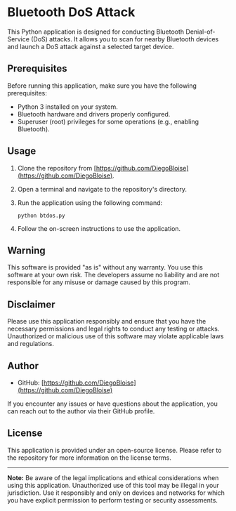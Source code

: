 # Bluetooth DoS Attack

This Python application is designed for conducting Bluetooth Denial-of-Service (DoS) attacks. It allows you to scan for nearby Bluetooth devices and launch a DoS attack against a selected target device.

## Prerequisites

Before running this application, make sure you have the following prerequisites:

- Python 3 installed on your system.
- Bluetooth hardware and drivers properly configured.
- Superuser (root) privileges for some operations (e.g., enabling Bluetooth).

## Usage

1. Clone the repository from [https://github.com/DiegoBloise](https://github.com/DiegoBloise).

2. Open a terminal and navigate to the repository's directory.

3. Run the application using the following command:

   ```
   python btdos.py
   ```

4. Follow the on-screen instructions to use the application.

## Warning

This software is provided "as is" without any warranty. You use this software at your own risk. The developers assume no liability and are not responsible for any misuse or damage caused by this program.

## Disclaimer

Please use this application responsibly and ensure that you have the necessary permissions and legal rights to conduct any testing or attacks. Unauthorized or malicious use of this software may violate applicable laws and regulations.

## Author

- GitHub: [https://github.com/DiegoBloise](https://github.com/DiegoBloise)

If you encounter any issues or have questions about the application, you can reach out to the author via their GitHub profile.

## License

This application is provided under an open-source license. Please refer to the repository for more information on the license terms.

---

**Note:** Be aware of the legal implications and ethical considerations when using this application. Unauthorized use of this tool may be illegal in your jurisdiction. Use it responsibly and only on devices and networks for which you have explicit permission to perform testing or security assessments.
